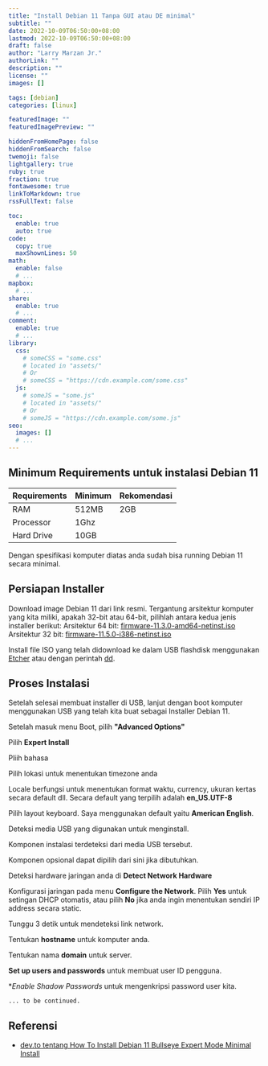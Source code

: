 ```yaml
---
title: "Install Debian 11 Tanpa GUI atau DE minimal"
subtitle: ""
date: 2022-10-09T06:50:00+08:00
lastmod: 2022-10-09T06:50:00+08:00
draft: false 
author: "Larry Marzan Jr."
authorLink: ""
description: ""
license: ""
images: []

tags: [debian]
categories: [linux]

featuredImage: ""
featuredImagePreview: ""

hiddenFromHomePage: false
hiddenFromSearch: false
twemoji: false
lightgallery: true
ruby: true
fraction: true
fontawesome: true
linkToMarkdown: true
rssFullText: false

toc:
  enable: true
  auto: true
code:
  copy: true
  maxShownLines: 50
math:
  enable: false
  # ...
mapbox:
  # ...
share:
  enable: true
  # ...
comment:
  enable: true
  # ...
library:
  css:
    # someCSS = "some.css"
    # located in "assets/"
    # Or
    # someCSS = "https://cdn.example.com/some.css"
  js:
    # someJS = "some.js"
    # located in "assets/"
    # Or
    # someJS = "https://cdn.example.com/some.js"
seo:
  images: []
  # ...
---
```


## Minimum Requirements untuk instalasi Debian 11

| Requirements | Minimum | Rekomendasi |
| ------------ | ------- | ----------- |
| RAM          | 512MB   | 2GB         |
| Processor    | 1Ghz    |             |
| Hard Drive   | 10GB    |             |

Dengan spesifikasi komputer diatas anda sudah bisa running Debian 11 secara minimal.

## Persiapan Installer
Download image Debian 11 dari link resmi. Tergantung arsitektur komputer yang kita miliki,
apakah 32-bit atau 64-bit, pilihlah antara kedua jenis installer berikut:
Arsitektur 64 bit:
[firmware-11.3.0-amd64-netinst.iso](https://cdimage.debian.org/cdimage/unofficial/non-free/cd-including-firmware/current/amd64/iso-cd/)
Arsitektur 32 bit:
[firmware-11.5.0-i386-netinst.iso](https://cdimage.debian.org/cdimage/unofficial/non-free/cd-including-firmware/current/i386/iso-cd/)

Install file ISO yang telah didownload ke dalam USB flashdisk menggunakan
[Etcher](https://www.balena.io/etcher/) atau dengan perintah
[dd](https://larrymarzanjr.github.io/2022-01-30-membuat-linux-bootable-usb-drive-menggunakan-dd/).

## Proses Instalasi
Setelah selesai membuat installer di USB, lanjut dengan boot komputer menggunakan USB yang
telah kita buat sebagai Installer Debian 11.

Setelah masuk menu Boot, pilih **"Advanced Options"**

Pilih **Expert Install**

Pliih bahasa

Pilih lokasi untuk menentukan timezone anda

Locale berfungsi untuk menentukan format waktu, currency, ukuran kertas secara default dll.
Secara default yang terpilih adalah **en_US.UTF-8**

Pilih layout keyboard. Saya menggunakan default yaitu **American English**.

Deteksi media USB yang digunakan untuk menginstall.

Komponen instalasi terdeteksi dari media USB tersebut.

Komponen opsional dapat dipilih dari sini jika dibutuhkan.

Deteksi hardware jaringan anda di **Detect Network Hardware**

Konfigurasi jaringan pada menu **Configure the Network**. Pilih **Yes** untuk setingan DHCP
otomatis, atau pilih **No** jika anda ingin menentukan sendiri IP address secara static.

Tunggu 3 detik untuk mendeteksi link network.

Tentukan **hostname** untuk komputer anda.

Tentukan nama **domain** untuk server.

**Set up users and passwords** untuk membuat user ID pengguna.

**Enable Shadow Passwords* untuk mengenkripsi password user kita.

```
... to be continued.
```

## Referensi
- [dev.to tentang How To Install Debian 11 Bullseye Expert Mode Minimal Install](https://dev.to/brandonwallace/how-to-install-debian-11-bullseye-expert-mode-minimal-install-10pd)
